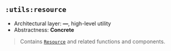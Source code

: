 ## `:utils:resource`

* Architectural layer: **—**, high-level utility
* Abstractness: **Concrete**

> Contains [`Resource`](https://github.com/mmolosay/DataLayerCommunication/blob/master/utils/resource/src/main/kotlin/io/github/mmolosay/datalayercommunication/utils/resource/Resource.kt) and related functions and components.
